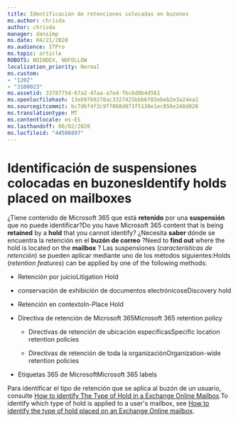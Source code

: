 ```yaml
---
title: Identificación de retenciones colocadas en buzones
ms.author: chrisda
author: chrisda
manager: dansimp
ms.date: 04/21/2020
ms.audience: ITPro
ms.topic: article
ROBOTS: NOINDEX, NOFOLLOW
localization_priority: Normal
ms.custom:
- "1202"
- "3100023"
ms.assetid: 3378775d-67a2-47aa-a7ed-fbc6d0b4d561
ms.openlocfilehash: 13eb97b9278ac3327425bbb6f03ebeb2e3a24ea2
ms.sourcegitcommit: bc7d6f4f3c9f7060d073f5130e1ec856e248d020
ms.translationtype: MT
ms.contentlocale: es-ES
ms.lasthandoff: 06/02/2020
ms.locfileid: "44508897"
---
```

# <a name="identify-holds-placed-on-mailboxes"></a><span data-ttu-id="27938-102">Identificación de suspensiones colocadas en buzones</span><span class="sxs-lookup"><span data-stu-id="27938-102">Identify holds placed on mailboxes</span></span>

<span data-ttu-id="27938-103">¿Tiene contenido de Microsoft 365 que está **retenido** por una **suspensión** que no puede identificar?</span><span class="sxs-lookup"><span data-stu-id="27938-103">Do you have Microsoft 365 content that is being **retained** by a **hold** that you cannot identify?</span></span> <span data-ttu-id="27938-104">¿Necesita **saber** dónde se encuentra la retención en el **buzón de correo** ?</span><span class="sxs-lookup"><span data-stu-id="27938-104">Need to **find out** where the hold is located on the **mailbox** ?</span></span> <span data-ttu-id="27938-105">Las suspensiones (*características de retención*) se pueden aplicar mediante uno de los métodos siguientes:</span><span class="sxs-lookup"><span data-stu-id="27938-105">Holds (*retention features*) can be applied by one of the following methods:</span></span>
  
- <span data-ttu-id="27938-106">Retención por juicio</span><span class="sxs-lookup"><span data-stu-id="27938-106">Litigation Hold</span></span>

- <span data-ttu-id="27938-107">conservación de exhibición de documentos electrónicos</span><span class="sxs-lookup"><span data-stu-id="27938-107">eDiscovery hold</span></span>

- <span data-ttu-id="27938-108">Retención en contexto</span><span class="sxs-lookup"><span data-stu-id="27938-108">In-Place Hold</span></span>

- <span data-ttu-id="27938-109">Directiva de retención de Microsoft 365</span><span class="sxs-lookup"><span data-stu-id="27938-109">Microsoft 365 retention policy</span></span> 

  - <span data-ttu-id="27938-110">Directivas de retención de ubicación específicas</span><span class="sxs-lookup"><span data-stu-id="27938-110">Specific location retention policies</span></span>

  - <span data-ttu-id="27938-111">Directivas de retención de toda la organización</span><span class="sxs-lookup"><span data-stu-id="27938-111">Organization-wide retention policies</span></span>

- <span data-ttu-id="27938-112">Etiquetas 365 de Microsoft</span><span class="sxs-lookup"><span data-stu-id="27938-112">Microsoft 365 labels</span></span>

<span data-ttu-id="27938-113">Para identificar el tipo de retención que se aplica al buzón de un usuario, consulte [How to identify The Type of Hold in a Exchange Online Mailbox](https://docs.microsoft.com/microsoft-365/compliance/identify-a-hold-on-an-exchange-online-mailbox).</span><span class="sxs-lookup"><span data-stu-id="27938-113">To identify which type of hold is applied to a user's mailbox, see [How to identify the type of hold placed on an Exchange Online mailbox](https://docs.microsoft.com/microsoft-365/compliance/identify-a-hold-on-an-exchange-online-mailbox).</span></span>
